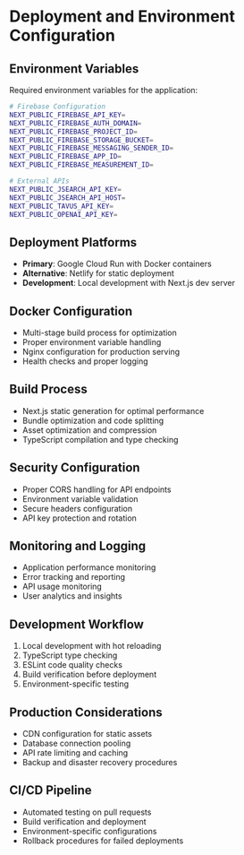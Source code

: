 # Deployment and Environment Configuration

## Environment Variables
Required environment variables for the application:
```bash
# Firebase Configuration
NEXT_PUBLIC_FIREBASE_API_KEY=
NEXT_PUBLIC_FIREBASE_AUTH_DOMAIN=
NEXT_PUBLIC_FIREBASE_PROJECT_ID=
NEXT_PUBLIC_FIREBASE_STORAGE_BUCKET=
NEXT_PUBLIC_FIREBASE_MESSAGING_SENDER_ID=
NEXT_PUBLIC_FIREBASE_APP_ID=
NEXT_PUBLIC_FIREBASE_MEASUREMENT_ID=

# External APIs
NEXT_PUBLIC_JSEARCH_API_KEY=
NEXT_PUBLIC_JSEARCH_API_HOST=
NEXT_PUBLIC_TAVUS_API_KEY=
NEXT_PUBLIC_OPENAI_API_KEY=
```

## Deployment Platforms
- **Primary**: Google Cloud Run with Docker containers
- **Alternative**: Netlify for static deployment
- **Development**: Local development with Next.js dev server

## Docker Configuration
- Multi-stage build process for optimization
- Proper environment variable handling
- Nginx configuration for production serving
- Health checks and proper logging

## Build Process
- Next.js static generation for optimal performance
- Bundle optimization and code splitting
- Asset optimization and compression
- TypeScript compilation and type checking

## Security Configuration
- Proper CORS handling for API endpoints
- Environment variable validation
- Secure headers configuration
- API key protection and rotation

## Monitoring and Logging
- Application performance monitoring
- Error tracking and reporting
- API usage monitoring
- User analytics and insights

## Development Workflow
1. Local development with hot reloading
2. TypeScript type checking
3. ESLint code quality checks
4. Build verification before deployment
5. Environment-specific testing

## Production Considerations
- CDN configuration for static assets
- Database connection pooling
- API rate limiting and caching
- Backup and disaster recovery procedures

## CI/CD Pipeline
- Automated testing on pull requests
- Build verification and deployment
- Environment-specific configurations
- Rollback procedures for failed deployments